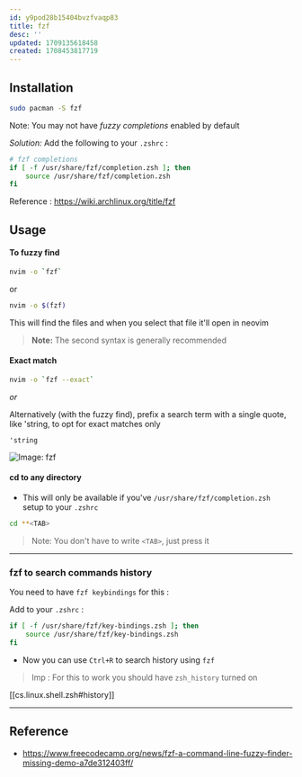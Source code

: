 ```yaml
---
id: y9pod28b15404bvzfvaqp83
title: fzf
desc: ''
updated: 1709135618458
created: 1708453817719
---
```


## Installation

```bash
sudo pacman -S fzf
```

Note: You may not have *fuzzy completions* enabled by default

*Solution:* Add the following to your `.zshrc` :

```zsh
# fzf completions
if [ -f /usr/share/fzf/completion.zsh ]; then
    source /usr/share/fzf/completion.zsh
fi
```

Reference : https://wiki.archlinux.org/title/fzf

## Usage

#### To fuzzy find
```bash
nvim -o `fzf`
```

or

```bash
nvim -o $(fzf)
```

This will find the files and when you select that file it'll open in neovim

> **Note:** The second syntax is generally recommended

#### Exact match

```bash
nvim -o `fzf --exact`
```

*or*

Alternatively (with the fuzzy find), prefix a search term with a single quote, like 'string, to opt for exact matches only

```
'string
```

![Image: fzf](/assets/images/2024-02-21-00-09-51.png)

#### cd to any directory
- This will only be available if you've `/usr/share/fzf/completion.zsh` setup to your `.zshrc`

```bash
cd **<TAB>
```

> Note: You don't have to write `<TAB>`, just press it

---

### fzf to search commands history

You need to have `fzf keybindings` for this :

Add to your `.zshrc` : 
```bash
if [ -f /usr/share/fzf/key-bindings.zsh ]; then
    source /usr/share/fzf/key-bindings.zsh
fi
```

- Now you can use `Ctrl+R` to search history using `fzf`

> Imp : For this to work you should have `zsh_history` turned on

[[cs.linux.shell.zsh#history]]

---

## Reference

- https://www.freecodecamp.org/news/fzf-a-command-line-fuzzy-finder-missing-demo-a7de312403ff/